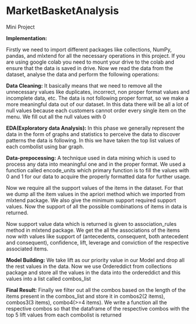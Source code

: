 # MarketBasketAnalysis
Mini Project

**Implementation:**


Firstly we need to import different packages like collections, NumPy, pandas, and mlxtend for all the necessary operations in this project. If you are using google colab you need to mount your drive to the colab and ensure that the data is saved in drive.
Now we read the data from the dataset, analyse the data and perform the following operations:

**Data Cleaning:** 
It basically means that we need to remove all the unnecessary values like duplicates, incorrect, non proper format values and incomplete data, etc. 
The data is not following proper format, so we make a more meaningful data out of our dataset.
In this data there will be all a lot of null values because each customers cannot order every single item on the menu. We fill out all the null values with 0

**EDA(Exploratory data Analysis):** 
In this phase we generally represent the data in the form of graphs and statistics to perceive the data to discover patterns the data is following.
In this we have taken the top list values of each combolist using bar graph.

**Data-prepocessing:**
A technique used in data mining which is used to process any data into meaningful one and in the proper format.
We used a function called encode_units which primary function is to fill the values with 0 and 1 for our data to acquire the properly formatted data for further usage.

Now we require all the support values of the items in the dataset. For that we dump all the item values in the apriori method which we imported from mlxtend package. We also give the minimum support required support values. Now the support of all the possible combinations of items in data is returned.

Now support value data which is returned is given to association_rules method in mlxtend package. We get the all the associations of the items now with values like support of (antecedents, consequent, both antecedent and consequent), confidence, lift, leverage and conviction of the respective associated items.

**Model Building:**
We take lift as our priority value in our Model and drop all the rest values in the data. Now we use Ordereddict from collections package and store all the values in the data into the ordereddict and this values into a list called combos_list

**Final Result:**
Finally we filter out all the combos based on the length of the items present in the combos_list and store it in combos2(2 items), combos3(3 items), combo4(>=4 items).
We write a function all the respective combos so that the dataframe of the respective combos with the top 5 lift values from each combolist is returned
